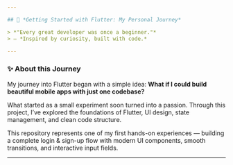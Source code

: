 ```yaml
---

## 🚀 *Getting Started with Flutter: My Personal Journey*

> *"Every great developer was once a beginner."*
> — *Inspired by curiosity, built with code.*

---
```


### ✨ About this Journey

My journey into Flutter began with a simple idea:
**What if I could build beautiful mobile apps with just one codebase?**

What started as a small experiment soon turned into a passion.
Through this project, I’ve explored the foundations of Flutter, UI design, state management, and clean code structure.

This repository represents one of my first hands-on experiences — building a complete login & sign-up flow with modern UI components, smooth transitions, and interactive input fields.

---


